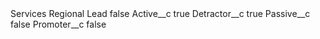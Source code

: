 <?xml version="1.0" encoding="UTF-8"?>
<CustomMetadata xmlns="http://soap.sforce.com/2006/04/metadata" xmlns:xsi="http://www.w3.org/2001/XMLSchema-instance" xmlns:xsd="http://www.w3.org/2001/XMLSchema">
    <label>Services Regional Lead</label>
    <protected>false</protected>
    <values>
        <field>Active__c</field>
        <value xsi:type="xsd:boolean">true</value>
    </values>
    <values>
        <field>Detractor__c</field>
        <value xsi:type="xsd:boolean">true</value>
    </values>
    <values>
        <field>Passive__c</field>
        <value xsi:type="xsd:boolean">false</value>
    </values>
    <values>
        <field>Promoter__c</field>
        <value xsi:type="xsd:boolean">false</value>
    </values>
</CustomMetadata>

